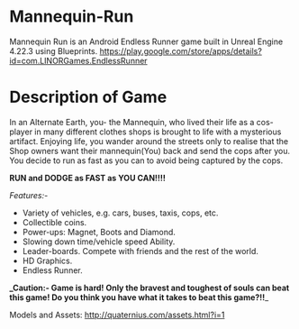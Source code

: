 # Mannequin-Run
Mannequin Run is an Android Endless Runner game built in Unreal Engine 4.22.3 using Blueprints.
https://play.google.com/store/apps/details?id=com.LINORGames.EndlessRunner

# Description of Game
In an Alternate Earth, you- the Mannequin, who lived their life as a cos-player in many different clothes shops is brought to life with a mysterious artifact. Enjoying life, you wander around the streets only to realise that the Shop owners want their mannequin(You) back and send the cops after you. You decide to run as fast as you can to avoid being captured by the cops.

**RUN and DODGE as FAST as YOU CAN!!!!**

_Features:-_
* Variety of vehicles, e.g. cars, buses, taxis, cops, etc.
* Collectible coins.
* Power-ups: Magnet, Boots and Diamond.
* Slowing down time/vehicle speed Ability.
* Leader-boards. Compete with friends and the rest of the world.
* HD Graphics.
* Endless Runner.

**_Caution:- Game is hard! Only the bravest and toughest of souls can beat this game! Do you think you have what it takes to beat this game?!!**_


Models and Assets: http://quaternius.com/assets.html?i=1
